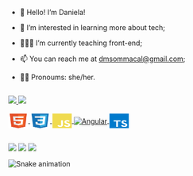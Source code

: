 - 👋 Hello! I’m Daniela!

- 👀 I’m interested in learning more about tech;
- 👩🏻‍🏫 I’m currently teaching front-end;
- 📫 You can reach me at dmsommacal@gmail.com;
- 👧🏻 Pronoums: she/her.
##

<!-- Github stats -->
<div>
  <a href="https://github.com/dmsommacal">
  <img height="180em" src="https://github-readme-stats.vercel.app/api?username=dmsommacal&show_icons=true&theme=jolly&include_all_commits=true&count_private=true"/>
  <img height="180em" src="https://github-readme-stats.vercel.app/api/top-langs/?username=dmsommacal&layout=compact&langs_count=7&theme=jolly"/>
</div>

<!-- imagens das linguagens -->
<div style="display: inline_block"><br>
  <img align="center" alt="HTML" height="30" width="40" src="https://raw.githubusercontent.com/devicons/devicon/master/icons/html5/html5-original.svg">
  <img align="center" alt="CSS" height="30" width="40" src="https://raw.githubusercontent.com/devicons/devicon/master/icons/css3/css3-original.svg">
  <img align="center" alt="JavaScript" height="30" width="40" src="https://raw.githubusercontent.com/devicons/devicon/master/icons/javascript/javascript-plain.svg">
   <img align="center" alt="Angular" height="30" width="100" src="https://img.shields.io/badge/Angular-DD0031?style=for-the-badge&logo=angular&logoColor=white">
  <img align="center" alt="TypeScript" height="30" width="40" src="https://raw.githubusercontent.com/devicons/devicon/master/icons/typescript/typescript-plain.svg"> 
  <!-- <img align="right" alt="Avatar" src=""> -->
</div>

##

<div> 
  <a href = "mailto:dmsommacal@gmail.com"><img src="https://img.shields.io/badge/Gmail-D14836?style=for-the-badge&logo=gmail&logoColor=white" target="_blank"></a>
  <a href="https://www.linkedin.com/in/dmsommacal-45875016a" target="_blank"><img src="https://img.shields.io/badge/-LinkedIn-%230077B5?style=for-the-badge&logo=linkedin&logoColor=white" target="_blank"></a> 
  <a href="https://instagram.com/dmsommacal" target="_blank"><img src="https://img.shields.io/badge/-Instagram-%23E4405F?style=for-the-badge&logo=instagram&logoColor=white" target="_blank"></a>
 	<!-- <a href="https://www.twitch.tv/?????" target="_blank"><img src="https://img.shields.io/badge/Twitch-9146FF?style=for-the-badge&logo=twitch&logoColor=white" target="_blank"></a> -->
 <!-- <a href="https://discord.gg/????" target="_blank"><img src="https://img.shields.io/badge/Discord-7289DA?style=for-the-badge&logo=discord&logoColor=white" target="_blank"></a> -->  
</div>

![Snake animation](https://github.com/dmsommacal/blob/output/github-contribution-grid-snake.svg)
